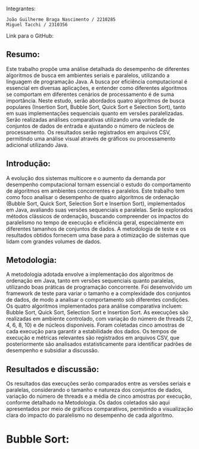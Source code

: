 Integrantes:

    João Guilherme Braga Nascimento / 2210285
    Miguel Tacchi / 2310356

Link para o GitHub:

## Resumo:

Este trabalho propõe uma análise detalhada do desempenho de diferentes algoritmos de busca em ambientes seriais e paralelos, utilizando a linguagem de programação Java. A busca por eficiência computacional é essencial em diversas aplicações, e entender como diferentes algoritmos se comportam em diferentes cenários de processamento é de suma importância. Neste estudo, serão abordados quatro algoritmos de busca populares (Insertion Sort, Bubble Sort, Quick Sort e Selection Sort), tanto em suas implementações sequenciais quanto em versões paralelizadas. Serão realizadas análises comparativas utilizando uma variedade de conjuntos de dados de entrada e ajustando o número de núcleos de processamento. Os resultados serão registrados em arquivos CSV, permitindo uma análise visual através de gráficos ou processamento adicional utilizando Java. 

## Introdução:

A evolução dos sistemas multicore e o aumento da demanda por desempenho computacional tornam essencial o estudo do comportamento de algoritmos em ambientes concorrentes e paralelos. Este trabalho tem como foco analisar o desempenho de quatro algoritmos de ordenação (Bubble Sort, Quick Sort, Selection Sort e Insertion Sort), implementados em Java, avaliando suas versões sequenciais e paralelas. Serão explorados métodos clássicos de ordenação, buscando compreender os impactos do paralelismo no tempo de execução e eficiência geral, especialmente em diferentes tamanhos de conjuntos de dados. A metodologia de teste e os resultados obtidos fornecem uma base para a otimização de sistemas que lidam com grandes volumes de dados. 

## Metodologia:

A metodologia adotada envolve a implementação dos algoritmos de ordenação em Java, tanto em versões sequenciais quanto paralelas, utilizando boas práticas de programação concorrente. Foi desenvolvido um framework de teste para variar o tamanho e a complexidade dos conjuntos de dados, de modo a analisar o comportamento sob diferentes condições. Os quatro algoritmos implementados para análise comparativa incluem: Bubble Sort, Quick Sort, Selection Sort e Insertion Sort. As execuções são realizadas em ambiente controlado, com variação do número de threads (2, 4, 6, 8, 10) e de núcleos disponíveis. Foram coletadas cinco amostras de cada execução para garantir a estabilidade dos dados. Os tempos de execução e métricas relevantes são registrados em arquivos CSV, que posteriormente são analisados estatisticamente para identificar padrões de desempenho e subsidiar a discussão. 

## Resultados e discussão:

Os resultados das execuções serão comparados entre as versões seriais e paralelas, considerando o tamanho e natureza dos conjuntos de dados, variação do número de threads e a média de cinco amostras por execução, conforme detalhado na Metodologia. Os dados coletados são aqui apresentados por meio de gráficos comparativos, permitindo a visualização clara do impacto do paralelismo no desempenho de cada algoritmo.

# Bubble Sort:
